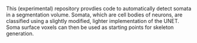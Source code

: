 This (experimental) repository provdies code to automatically detect somata in a segmentation volume. 
Somata, which are cell bodies of neurons, are classified using a slightly modified, lighter implementation of the UNET.
Soma surface voxels can then be used as starting points for skeleton generation.
